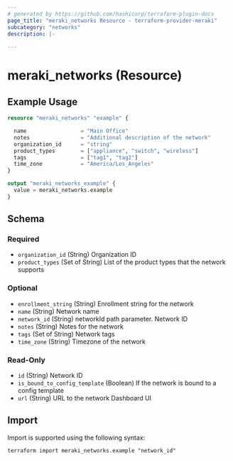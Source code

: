 ```yaml
---
# generated by https://github.com/hashicorp/terraform-plugin-docs
page_title: "meraki_networks Resource - terraform-provider-meraki"
subcategory: "networks"
description: |-
  
---
```


# meraki_networks (Resource)



## Example Usage

```terraform
resource "meraki_networks" "example" {

  name                 = "Main Office"
  notes                = "Additional description of the network"
  organization_id      = "string"
  product_types        = ["appliance", "switch", "wireless"]
  tags                 = ["tag1", "tag2"]
  time_zone            = "America/Los_Angeles"
}

output "meraki_networks_example" {
  value = meraki_networks.example
}
```

<!-- schema generated by tfplugindocs -->
## Schema

### Required

- `organization_id` (String) Organization ID
- `product_types` (Set of String) List of the product types that the network supports

### Optional

- `enrollment_string` (String) Enrollment string for the network
- `name` (String) Network name
- `network_id` (String) networkId path parameter. Network ID
- `notes` (String) Notes for the network
- `tags` (Set of String) Network tags
- `time_zone` (String) Timezone of the network

### Read-Only

- `id` (String) Network ID
- `is_bound_to_config_template` (Boolean) If the network is bound to a config template
- `url` (String) URL to the network Dashboard UI

## Import

Import is supported using the following syntax:

```shell
terraform import meraki_networks.example "network_id"
```
